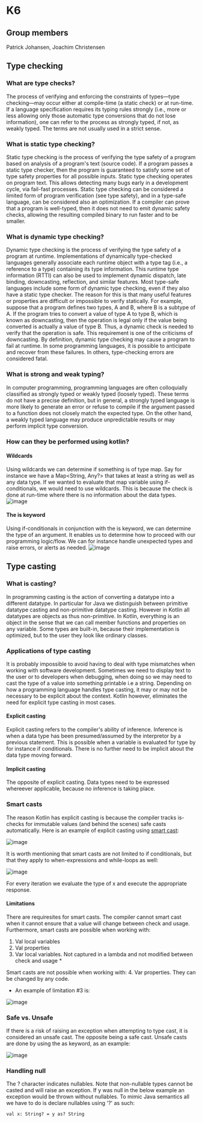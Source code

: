 # K6
## Group members
Patrick Johansen, Joachim Christensen
## Type checking
### What are type checks?
The process of verifying and enforcing the constraints of types—type checking—may occur either at compile-time (a static check) or at run-time. If a language specification requires its typing rules strongly (i.e., more or less allowing only those automatic type conversions that do not lose information), one can refer to the process as strongly typed, if not, as weakly typed. The terms are not usually used in a strict sense.

### What is static type checking?
Static type checking is the process of verifying the type safety of a program based on analysis of a program's text (source code). If a program passes a static type checker, then the program is guaranteed to satisfy some set of type safety properties for all possible inputs.
Static type checking operates on program text. This allows detecting many bugs early in a development cycle, via fail-fast processes.
Static type checking can be considered a limited form of program verification (see type safety), and in a type-safe language, can be considered also an optimization. If a compiler can prove that a program is well-typed, then it does not need to emit dynamic safety checks, allowing the resulting compiled binary to run faster and to be smaller.
### What is dynamic type checking?
Dynamic type checking is the process of verifying the type safety of a program at runtime. Implementations of dynamically type-checked languages generally associate each runtime object with a type tag (i.e., a reference to a type) containing its type information. This runtime type information (RTTI) can also be used to implement dynamic dispatch, late binding, downcasting, reflection, and similar features.
Most type-safe languages include some form of dynamic type checking, even if they also have a static type checker. The reason for this is that many useful features or properties are difficult or impossible to verify statically. For example, suppose that a program defines two types, A and B, where B is a subtype of A. If the program tries to convert a value of type A to type B, which is known as downcasting, then the operation is legal only if the value being converted is actually a value of type B. Thus, a dynamic check is needed to verify that the operation is safe. This requirement is one of the criticisms of downcasting.
By definition, dynamic type checking may cause a program to fail at runtime. In some programming languages, it is possible to anticipate and recover from these failures. In others, type-checking errors are considered fatal.
### What is strong and weak typing?
In computer programming, programming languages are often colloquially classified as strongly typed or weakly typed (loosely typed). These terms do not have a precise definition, but in general, a strongly typed language is more likely to generate an error or refuse to compile if the argument passed to a function does not closely match the expected type. On the other hand, a weakly typed language may produce unpredictable results or may perform implicit type conversion.
### How can they be performed using kotlin?
#### Wildcards
Using wildcards we can determine if something is of type map. Say for instance we have a Map<String, Any?> that takes at least a string as well as any data type. If we wanted to evaluate that map variable using if-conditionals, we would need to use wildcards. This is because the check is done at run-time where there is no information about the data types.
![image](http://i68.tinypic.com/iym13m.png)

#### The is keyword
Using if-conditionals in conjunction with the is keyword, we can determine the type of an argument. It enables us to determine how to proceed with our programming logic/flow. We can for instance handle unexpected types and raise errors, or alerts as needed.
![image](http://i63.tinypic.com/28vx7p3.png)

## Type casting
### What is casting?
In programming casting is the action of converting a datatype into a different datatype. In particular for Java we distinguish
between primitive datatype casting and non-primitive datatype casting. However in Kotlin all datatypes are objects as thus non-primitive. 
In Kotlin, everything is an object in the sense that we can call member functions and properties on any variable. 
Some types are built-in, because their implementation is optimized, but to the user they look like ordinary classes.
### Applications of type casting
It is probably impossible to avoid having to deal with type mismatches when working with software development. 
Sometimes we need to display text to the user or to developers when debugging, when doing so we may need to cast the type of a value
into something printable i.e a string. 
Depending on how a programming language handles type casting, it may or may not be necessary to be explicit about the context. 
Kotlin however, eliminates the need for explicit type casting in most cases.
#### Explicit casting
Explicit casting refers to the compiler's ability of inference. 
Inference is when a data type has been presumed/assumed by the interpretor by a previous statement. 
This is possible when a variable is evaluated for type by for instance if conditionals. There is no further need to be implicit about
the data type moving forward. 
#### Implicit casting
The opposite of explicit casting. Data types need to be expressed whereever applicable, because no inference is taking place. 
### Smart casts
The reason Kotlin has explicit casting is because the compiler tracks is-checks for immutable values (and behind the scenes) safe casts automatically.
Here is an example of explicit casting using [smart cast](https://kotlinlang.org/docs/reference/typecasts.html):

![image](http://i64.tinypic.com/14wyjj7.png)

It is worth mentioning that smart casts are not limited to if conditionals, but that they apply to when-expressions and while-loops as well:

![image](http://i65.tinypic.com/2vaflly.png)

For every iteration we evaluate the type of x and execute the appropriate response. 

#### Limitations
There are requiresites for smart casts. The compiler cannot smart cast when it cannot ensure that a value will change between check and usage. 
Furthermore, smart casts are possible when working with:
1. Val local variables
2. Val properties
3. Var local variables. Not captured in a lambda and not modified between check and usage *

Smart casts are not possible when working with:
4. Var properties. They can be changed by any code.

* An example of limitation #3 is:

![image](http://i68.tinypic.com/iym13m.png)
  
### Safe vs. Unsafe
If there is a risk of raising an exception when attempting to type cast, it is considered an unsafe cast. The opposite being a safe cast.
Unsafe casts are done by using the as keyword, as an example:

![image](http://i66.tinypic.com/14o68lg.png)

### Handling null
The ? character indicates nullables. Note that non-nullable types cannot be casted and will raise an exception.
If y was null in the below example an exception would be thrown without nullables. To mimic Java semantics all we have to do is declare nullables using '?' as such:

`val x: String? = y as? String`
